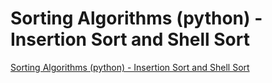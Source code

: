 # Sorting Algorithms (python) - Insertion Sort and Shell Sort
[Sorting Algorithms (python) - Insertion Sort and Shell Sort](https://aiwithcloud.com/2022/09/15/sorting_algorithms_python___insertion_sort_and_shell_sort/)
